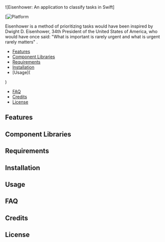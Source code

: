 ![Eisenhower: An application to classify tasks in Swift]

[![Platform]()

Eisenhower is a method of prioritizing tasks would have been inspired by Dwight D. Eisenhower, 34th President of the United States of America, who would have once said: "What is important is rarely urgent and what is urgent rarely matters" .


- [Features](#features)
- [Component Libraries](#component-libraries)
- [Requirements](#requirements)
- [Installation](#installation)
- [Usage](
	
)
- [FAQ](#faq)
- [Credits](#credits)
- [License](#license)


## Features

## Component Libraries

## Requirements

## Installation

## Usage

## FAQ

## Credits

## License